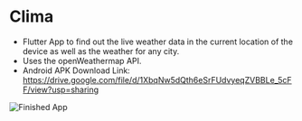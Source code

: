 # Clima 
- Flutter App to find out the live weather data in the current location of the device as well as the weather for any city.
- Uses the openWeathermap API.
- Android APK Download Link: https://drive.google.com/file/d/1XbqNw5dQth6eSrFUdvyeqZVBBLe_5cFF/view?usp=sharing

![Finished App](https://github.com/londonappbrewery/Images/blob/master/clima-demo.gif)


